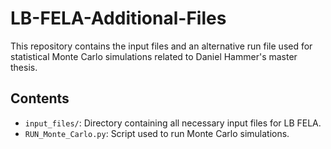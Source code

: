 # LB-FELA-Additional-Files

This repository contains the input files and an alternative run file used for statistical Monte Carlo simulations related to Daniel Hammer's master thesis.

## Contents

- `input_files/`: Directory containing all necessary input files for LB FELA.
- `RUN_Monte_Carlo.py`: Script used to run Monte Carlo simulations.
